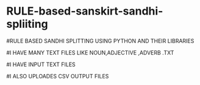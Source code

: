 # RULE-based-sanskirt-sandhi-spliiting
#RULE BASED SANDHI SPLITTING USING PYTHON AND THEIR LIBRARIES


#I HAVE MANY TEXT FILES LIKE NOUN,ADJECTIVE ,ADVERB .TXT


#I HAVE INPUT TEXT FILES


#I ALSO UPLOADES CSV OUTPUT FILES 
